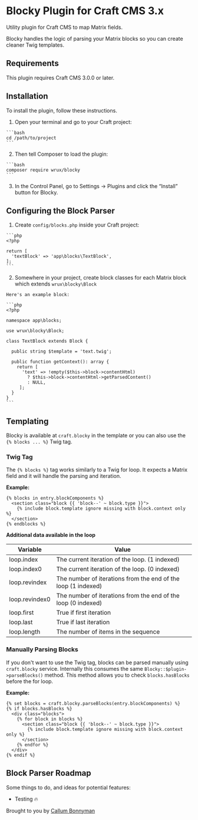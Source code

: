 # Blocky Plugin for Craft CMS 3.x

Utility plugin for Craft CMS to map Matrix fields.

Blocky handles the logic of parsing your Matrix blocks so you can create cleaner Twig templates.

## Requirements

This plugin requires Craft CMS 3.0.0 or later.

## Installation

To install the plugin, follow these instructions.

1.   Open your terminal and go to your Craft project:

    ```bash
    cd /path/to/project
    ```

2.   Then tell Composer to load the plugin:

    ```bash
    composer require wrux/blocky
    ```

3.   In the Control Panel, go to Settings → Plugins and click the “Install” button for Blocky.

## Configuring the Block Parser

1.   Create `config/blocks.php` inside your Craft project:

    ```php
    <?php

    return [
      'textBlock' => 'app\blocks\TextBlock',
    ];
    ```

2.   Somewhere in your project, create block classes for each Matrix block which extends `wrux\blocky\Block`

    Here's an example block:
 
    ```php
    <?php
 
    namespace app\blocks;

    use wrux\blocky\Block;

    class TextBlock extends Block {

      public string $template = 'text.twig';

      public function getContext(): array {
        return [
          'text' => !empty($this->block->contentHtml)
            ? $this->block->contentHtml->getParsedContent()
            : NULL,
         ];
      }
    }
    ```

## Templating

Blocky is available at `craft.blocky` in the template or you can also use the `{% blocks ... %}` Twig tag.

### Twig Tag

The `{% blocks %}` tag works similarly to a Twig for loop. It expects a Matrix field and it will handle the parsing and iteration.

**Example:**
```twig
{% blocks in entry.blockComponents %}
  <section class="block {{ 'block--' ~ block.type }}">
    {% include block.template ignore missing with block.context only %}
  </section>
{% endblocks %}
```

**Additional data available in the loop**

| Variable        | Value |
| --------------- | ----- |
| loop.index      | The current iteration of the loop. (1 indexed) |
| loop.index0     | The current iteration of the loop. (0 indexed) |
| loop.revindex   | The number of iterations from the end of the loop (1 indexed) |
| loop.revindex0  | The number of iterations from the end of the loop (0 indexed) |
| loop.first      | True if first iteration |
| loop.last       | True if last iteration |
| loop.length     | The number of items in the sequence |

### Manually Parsing Blocks
If you don't want to use the Twig tag, blocks can be parsed manually using `craft.blocky` service. Internally this consumes the same `Blocky::$plugin->parseBlocks()` method. This method allows you to check `blocks.hasBlocks` before the for loop.

**Example:**
```twig
{% set blocks = craft.blocky.parseBlocks(entry.blockComponents) %}
{% if blocks.hasBlocks %}
  <div class="blocks">
    {% for block in blocks %}
      <section class="block {{ 'block--' ~ block.type }}">
        {% include block.template ignore missing with block.context only %}
      </section>
    {% endfor %}
  </div>
{% endif %}
```

## Block Parser Roadmap

Some things to do, and ideas for potential features:

* Testing 🔥

Brought to you by [Callum Bonnyman](https://bloke.blog)
